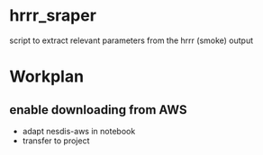 # hrrr_sraper
script to extract relevant parameters from the hrrr (smoke) output


# Workplan
## enable downloading from AWS
* adapt nesdis-aws in notebook
* transfer to project
